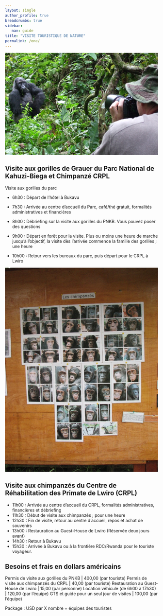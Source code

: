 ```yaml
---
layout: single
author_profile: true
breadcrumbs: true
sidebar:
   nav: guide
title: "VISITE TOURISTIQUE DE NATURE"
permalink: /one/
---
```


![Image1](../assets/images/image1a.jpg)


## Visite aux gorilles de Grauer du Parc National de Kahuzi-Biega et Chimpanzé CRPL

Visite aux gorilles du parc

* 6h30 : Départ de l’hôtel à Bukavu

* 7h30 : Arrivée au centre d’accueil du Parc, café/thé gratuit, formalités administratives et financières

* 8h00 : Débriefing sur la visite aux gorilles du PNKB. Vous pouvez poser des questions                                                                                 
* 9h00 : Départ en forêt pour la visite. Plus ou moins une heure de marche jusqu’à l’objectif, la visite dès l’arrivée commence la famille des gorilles ; une heure

* 10h00 : Retour vers les bureaux du parc, puis départ pour le CRPL à Lwiro  
  
  
  



![Image2](../assets/images/image1b.jpg)


## Visite aux chimpanzés du Centre de Réhabilitation des Primate de Lwiro (CRPL) 
* 11h00 : Arrivée au centre d’accueil du CRPL, formalités administratives, financières et débriefing   
* 11h30 : Début de visite aux chimpanzés ; pour une heure                                                                                                  
* 12h30 : Fin de visite, retour au centre d’accueil, repos et achat de souvenirs
* 13h00 : Restauration au Guest-House de Lwiro (Réservée deux jours avant)
* 14h30 : Retour à Bukavu
* 15h30 : Arrivée à Bukavu ou à la frontière RDC/Rwanda pour le touriste voyageur.



## Besoins et frais en dollars américains  

Permis de visite aux gorilles du PNKB | 400,00 (par touriste)
Permis de visite aux chimpanzés du CRPL |  40,00 (par touriste)
Restauration au Guest-House de Lwiro | 15,00 (par personne)
Location véhicule (de 6h00 à 17h30) | 120,00 (par l’équipe)
GTS et guide pour un seul jour de visites | 100,00 (par l’équipe)

Package :	USD par X nombre + équipes des touristes
